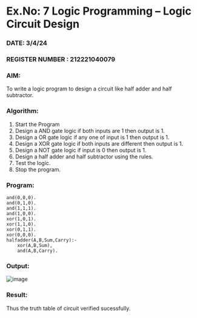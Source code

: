 # Ex.No: 7  Logic Programming –  Logic Circuit Design
### DATE: 3/4/24                                                                           
### REGISTER NUMBER : 212221040079
### AIM: 
To write a logic program to design a circuit like half adder and half subtractor.
###  Algorithm:
1. Start the Program
2. Design a AND gate logic if both inputs are 1 then output is 1.
3. Design a OR gate logic if any one of input is 1 then output is 1.
4. Design a XOR gate logic if both inputs are different then output is 1.
5. Design a NOT gate logic if input is 0 then output is 1.
6. Design a half adder and half subtractor using the rules.
7. Test the logic.
8. Stop the program.

### Program:
```
and(0,0,0).
and(0,1,0).
and(1,1,1).
and(1,0,0).
xor(1,0,1).
xor(1,1,0).
xor(0,1,1).
xor(0,0,0).
halfadder(A,B,Sum,Carry):-
    xor(A,B,Sum),
    and(A,B,Carry).
```










### Output:
![image](https://github.com/kaviyabalaji/AI_Lab_2023-24/assets/113762813/796df70f-1b5d-40ce-97c4-b252e22ef6d7)




### Result:
Thus the truth table of circuit verified sucessfully.
